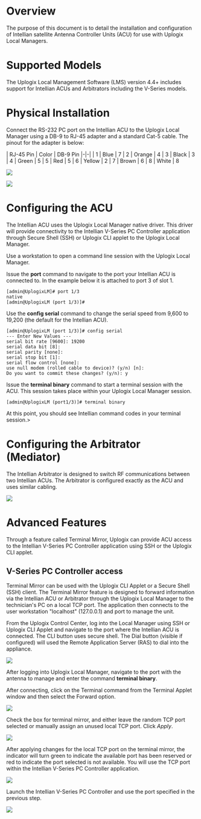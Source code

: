 # Overview

The purpose of this document is to detail the installation and configuration of Intellian satellite Antenna Controller Units (ACU) for use with Uplogix Local Managers. 

# Supported Models

The Uplogix Local Management Software (LMS) version 4.4+ includes support for Intellian ACUs and Arbitrators including the V-Series models. 

# Physical Installation

Connect the RS-232 PC port on the Intellian ACU to the Uplogix Local Manager using a DB-9 to RJ-45 adapter and a standard Cat-5 cable. The pinout for the adapter is below:

| RJ-45 Pin | Color | DB-9 Pin
|-|-|
| 1	| Blue | 7
| 2	| Orange | 4
| 3	| Black | 3
| 4	| Green | 5
| 5	| Red	| 5
| 6	| Yellow | 2
| 7	| Brown | 6
| 8	| White | 8
 
![](http://uplogix.com/support/docs/img/configuration-guides/intellian-image001.png)

![](http://uplogix.com/support/docs/img/configuration-guides/intellian-image002.png)

# Configuring the ACU

The Intellian ACU uses the Uplogix Local Manager native driver. This driver will provide connectivity to the Intellian V-Series PC Controller application through Secure Shell (SSH) or Uplogix CLI applet to the Uplogix Local Manager.

Use a workstation to open a command line session with the Uplogix Local Manager.

Issue the **port** command to navigate to the port your Intellian ACU is connected to. In the example below it is attached to port 3 of slot 1.

```
[admin@UplogixLM]# port 1/3
native
[admin@UplogixLM (port 1/3)]#
```

Use the **config serial** command to change the serial speed from 9,600 to 19,200 (the default for the Intellian ACU).

```
[admin@UplogixLM (port 1/3)]# config serial
--- Enter New Values ---
serial bit rate [9600]: 19200
serial data bit [8]: 
serial parity [none]: 
serial stop bit [1]: 
serial flow control [none]: 
use null modem (rolled cable to device)? (y/n) [n]: 
Do you want to commit these changes? (y/n): y
```

Issue the **terminal binary** command to start a terminal session with the ACU.  This session takes place within your Uplogix Local Manager session.

```
[admin@UplogixLM (port1/3)]# terminal binary
```

At this point, you should see Intellian command codes in your terminal session.>

# Configuring the Arbitrator (Mediator)

The Intellian Arbitrator is designed to switch RF communications between two Intellian ACUs. The Arbitrator is configured exactly as the ACU and uses similar cabling.  

![](http://uplogix.com/support/docs/img/configuration-guides/intellian-image003.jpg)

# Advanced Features

Through a feature called Terminal Mirror, Uplogix can provide ACU access to the Intellian V-Series PC Controller application using SSH or the Uplogix CLI applet. 

## V-Series PC Controller access

Terminal Mirror can be used with the Uplogix CLI Applet or a Secure Shell (SSH) client. The Terminal Mirror feature is designed to forward information via the Intellian ACU or Arbitrator through the Uplogix Local Manager to the technician's PC on a local TCP port. The application then connects to the user workstation "localhost" (127.0.0.1) and port to manage the unit.

From the Uplogix Control Center, log into the Local Manager using SSH or Uplogix CLI Applet and navigate to the port where the Intellian ACU is connected. The CLI button uses secure shell. The Dial button (visible if configured) will used the Remote Application Server (RAS) to dial into the appliance.

![](http://uplogix.com/support/docs/img/configuration-guides/intellian-image004.png)

After logging into Uplogix Local Manager, navigate to the port with the antenna to manage and enter the command **terminal binary**.

After connecting, click on the Terminal command from the Terminal Applet window and then select the Forward option.

![](http://uplogix.com/support/docs/img/configuration-guides/intellian-image005.png)

Check the box for terminal mirror, and either leave the random TCP port selected or manually assign an unused local TCP port. Click *Apply*.

![](http://uplogix.com/support/docs/img/configuration-guides/intellian-image006.png)

After applying changes for the local TCP port on the terminal mirror, the indicator will turn green to indicate the available port has been reserved or red to indicate the port selected is not available. You will use the TCP port within the Intellian V-Series PC Controller application. 
	
![](http://uplogix.com/support/docs/img/configuration-guides/intellian-image007.png)

Launch the Intellian V-Series PC Controller and use the port specified in the previous step.

![](http://uplogix.com/support/docs/img/configuration-guides/intellian-image008.jpg)

